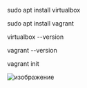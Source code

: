 
sudo apt install virtualbox

sudo apt install vagrant

virtualbox --version

vagrant --version

vagrant init




![изображение](https://github.com/Green-Ace/TimpLab10/assets/112771063/b0c3c8f1-5266-4cd1-9d1b-f01e8fd4ea34)
